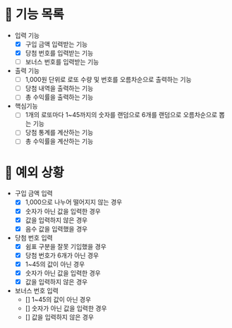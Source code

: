 # 📄 기능 목록

- 입력 기능
  - [x] 구입 금액 입력받는 기능
  - [x] 당첨 번호를 입력받는 기능
  - [ ] 보너스 번호를 입력받는 기능
- 출력 기능
  - [ ] 1,000원 단위로 로또 수량 및 번호를 오름차순으로 출력하는 기능
  - [ ] 당첨 내역을 출력하는 기능
  - [ ] 총 수익률을 출력하는 기능
- 핵심기능
  - [ ] 1개의 로또마다 1~45까지의 숫자를 랜덤으로 6개를 랜덤으로 오름차순으로 뽑는 기능
  - [ ] 당첨 통계를 계산하는 기능
  - [ ] 총 수익률을 계산하는 기능

# 🎯 예외 상황
- 구입 금액 입력
  - [x] 1,000으로 나누어 떨어지지 않는 경우
  - [x] 숫자가 아닌 값을 입력한 경우
  - [x] 값을 입력하지 않은 경우
  - [x] 음수 값을 입력했을 경우
- 당첨 번호 입력
  - [x] 쉼표 구분을 잘못 기입했을 경우
  - [x] 당첨 번호가 6개가 아닌 경우
  - [x] 1~45의 값이 아닌 경우
  - [x] 숫자가 아닌 값을 입력한 경우
  - [x] 값을 입력하지 않은 경우
- 보너스 번호 입력
  - [] 1~45의 값이 아닌 경우
  - [] 숫자가 아닌 값을 입력한 경우
  - [] 값을 입력하지 않은 경우

